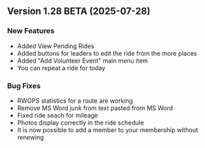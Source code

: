  ## Version 1.28 BETA (2025-07-28)

 ### New Features
 - Added View Pending Rides
 - Added buttons for leaders to edit the ride from the more places
 - Added "Add Volunteer Event" main menu item
 - You can repeat a ride for today

 ### Bug Fixes
 - RWGPS statistics for a route are working
 - Remove MS Word junk from text pasted from MS Word
 - Fixed ride seach for mileage
 - Photos display correctly in the ride schedule
 - It is now possible to add a member to your membership without renewing
